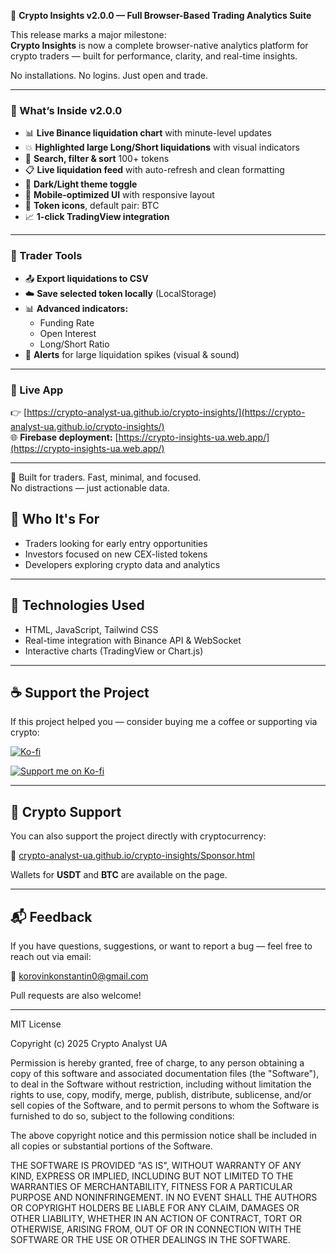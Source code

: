 🚀 **Crypto Insights v2.0.0 — Full Browser-Based Trading Analytics Suite**

This release marks a major milestone:  
**Crypto Insights** is now a complete browser-native analytics platform for crypto traders — built for performance, clarity, and real-time insights.

No installations. No logins. Just open and trade.

---

### 🧠 What’s Inside v2.0.0

- 📊 **Live Binance liquidation chart** with minute-level updates  
- 💥 **Highlighted large Long/Short liquidations** with visual indicators  
- 🔎 **Search, filter & sort** 100+ tokens  
- 📋 **Live liquidation feed** with auto-refresh and clean formatting  
- 🌙 **Dark/Light theme toggle**  
- 📱 **Mobile-optimized UI** with responsive layout  
- 🧩 **Token icons**, default pair: BTC  
- 📈 **1-click TradingView integration**

---

### 🧮 Trader Tools

- 📤 **Export liquidations to CSV**  
- ☁️ **Save selected token locally** (LocalStorage)  
- 📊 **Advanced indicators:**
  - Funding Rate  
  - Open Interest  
  - Long/Short Ratio  
- 🔔 **Alerts** for large liquidation spikes (visual & sound)

---

### 🔗 Live App  
👉 [https://crypto-analyst-ua.github.io/crypto-insights/](https://crypto-analyst-ua.github.io/crypto-insights/)  
🌐 **Firebase deployment:** [https://crypto-insights-ua.web.app/](https://crypto-insights-ua.web.app/)

---

🧠 Built for traders. Fast, minimal, and focused.  
No distractions — just actionable data.

## 🧠 Who It's For

- Traders looking for early entry opportunities  
- Investors focused on new CEX-listed tokens  
- Developers exploring crypto data and analytics

---

## 🧩 Technologies Used

- HTML, JavaScript, Tailwind CSS  
- Real-time integration with Binance API & WebSocket  
- Interactive charts (TradingView or Chart.js)

---

## ☕ Support the Project

If this project helped you — consider buying me a coffee or supporting via crypto:

[![Ko-fi](https://img.shields.io/badge/Ko--fi-Support%20Me-ff5f5f?logo=ko-fi&logoColor=white)](https://ko-fi.com/konstantinkorovin)

<a href="https://ko-fi.com/konstantinkorovin" target="_blank">
  <img src="https://ko-fi.com/img/githubbutton_sm.svg" alt="Support me on Ko-fi">
</a>

---

## 💸 Crypto Support

You can also support the project directly with cryptocurrency:

🔗 [crypto-analyst-ua.github.io/crypto-insights/Sponsor.html](https://crypto-analyst-ua.github.io/crypto-insights/Sponsor.html)

Wallets for **USDT** and **BTC** are available on the page.

---

## 📬 Feedback

If you have questions, suggestions, or want to report a bug — feel free to reach out via email:

📧 korovinkonstantin0@gmail.com

Pull requests are also welcome!

---

MIT License

Copyright (c) 2025 Crypto Analyst UA

Permission is hereby granted, free of charge, to any person obtaining a copy of this software and associated documentation files (the "Software"), to deal in the Software without restriction, including without limitation the rights to use, copy, modify, merge, publish, distribute, sublicense, and/or sell copies of the Software, and to permit persons to whom the Software is furnished to do so, subject to the following conditions:

The above copyright notice and this permission notice shall be included in all copies or substantial portions of the Software.

THE SOFTWARE IS PROVIDED "AS IS", WITHOUT WARRANTY OF ANY KIND, EXPRESS OR IMPLIED, INCLUDING BUT NOT LIMITED TO THE WARRANTIES OF MERCHANTABILITY, FITNESS FOR A PARTICULAR PURPOSE AND NONINFRINGEMENT. IN NO EVENT SHALL THE AUTHORS OR COPYRIGHT HOLDERS BE LIABLE FOR ANY CLAIM, DAMAGES OR OTHER LIABILITY, WHETHER IN AN ACTION OF CONTRACT, TORT OR OTHERWISE, ARISING FROM, OUT OF OR IN CONNECTION WITH THE SOFTWARE OR THE USE OR OTHER DEALINGS IN THE SOFTWARE.